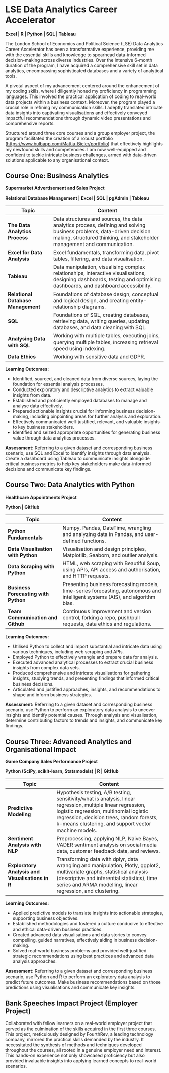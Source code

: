 # LSE Data Analytics Career Accelerator
__Excel | R | Python | SQL | Tableau__

The London School of Economics and Political Science (LSE) Data Analytics Career Accelerator has been a transformative experience, providing me with the essential skills and knowledge to spearhead data-informed decision-making across diverse industries. Over the intensive 6-month duration of the program, I have acquired a comprehensive skill set in data analytics, encompassing sophisticated databases and a variety of analytical tools.

A pivotal aspect of my advancement centered around the enhancement of my coding skills, where I diligently honed my proficiency in programming languages. This involved the practical application of coding to real-world data projects within a business context. Moreover, the program played a crucial role in refining my communication skills. I adeptly translated intricate data insights into captivating visualisations and effectively conveyed impactful recommendations through dynamic video presentations and comprehensive reports.

Structured around three core courses and a group employer project, the program facilitated the creation of a robust portfolio (https://www.bulbapp.com/Mattia-Bieler/portfolio) that effectively highlights my newfound skills and competencies. I am now well-equipped and confident to tackle intricate business challenges, armed with data-driven solutions applicable to any organisational context.

## Course One: Business Analytics 
__Supermarket Advertisement and Sales Project__

__Relational Database Management | Excel | SQL | pgAdmin | Tableau__

| Topic | Content |
| -------- | -------- |
| __The Data Analytics Process__ | Data structures and sources, the data analytics process, defining and solving business problems, data-driven decision making, structured thinking, and stakeholder management and communication. |
| __Excel for Data Analysis__ | Excel fundamentals, transforming data, pivot tables, filtering, and data visualisation. |
| __Tableau__ |  Data manipulation, visualising complex relationships, interactive visualisations, designing dashboards, testing and optimising dashboards, and dashboard accessibility. |
| __Relational Database Management__  | Foundations of database design, conceptual and logical design, and creating entity-relationship diagrams. |
| __SQL__ | Foundations of SQL, creating databases, retrieving data, writing queries, updating databases, and data cleaning with SQL. |
| __Analysing Data with SQL__| Working with multiple tables, executing joins, querying multiple tables, increasing retrieval speed using indexing. |
| __Data Ethics__ | Working with sensitive data and GDPR. |

__Learning Outcomes:__
* Identified, sourced, and cleaned data from diverse sources, laying the foundation for essential analysis processes.
* Conducted exploratory and descriptive analytics to extract valuable insights from data.
* Established and proficiently employed databases to manage and analyse data effectively.
* Prepared actionable insights crucial for informing business decision-making, including pinpointing areas for further analysis and exploration.
* Effectively communicated well-justified, relevant, and valuable insights to key business stakeholders.
* Identified and seized appropriate opportunities for generating business value through data analytics processes.

__Assessment:__ Referring to a given dataset and corresponding business scenario, use SQL and Excel to identify insights through data analysis. Create a dashboard using Tableau to communicate insights alongside critical business metrics to help key stakeholders make data-informed decisions and communicate key findings.

## Course Two: Data Analytics with Python
__Healthcare Appointments Project__

__Python | GitHub__

| Topic                                | Content                                                                |
| ------------------------------------ | ------------------------------------------------------------------------------- |
| __Python Fundamentals__              | Numpy, Pandas, DateTime, wrangling and analyzing data in Pandas, and user-defined functions. |
| __Data Visualisation with Python__   | Visualisation and design principles, Matplotlib, Seaborn, and outlier analysis.  |
| __Data Scraping with Python__        | HTML, web scraping with Beautiful Soup, using APIs, API access and authorisation, and HTTP requests. |
| __Business Forecasting with Python__ | Presenting business forecasting models, time-series forecasting, autonomous and intelligent systems (AIS), and algorithm bias. |
| __Team Communication and Github__    | Continuous improvement and version control, forking a repo, push/pull requests, data ethics and regulations. |

__Learning Outcomes:__
* Utilised Python to collect and import substantial and intricate data using various techniques, including web scraping and APIs.
* Employed Python to effectively wrangle and prepare data for analysis.
* Executed advanced analytical processes to extract crucial business insights from complex data sets.
* Produced comprehensive and intricate visualisations for gathering insights, studying trends, and presenting findings that informed critical business decisions.
* Articulated and justified approaches, insights, and recommendations to shape and inform business strategies.

__Assessment:__ Referring to a given dataset and corresponding business scenario, use Python to perform an exploratory data analysis to uncover insights and identify potential causes. Through analysis and visualisation, determine contributing factors to trends and insights, and communicate key findings. 

## Course Three: Advanced Analytics and Organisational Impact
__Game Company Sales Performance Project__

 __Python (SciPy, scikit-learn, Statsmodels) | R | GitHub__
 
| Topic                               | Content                                                                      |
| ----------------------------------- | ----------------------------------------------------------------------------- |
| __Predictive Modeling__             | Hypothesis testing, A/B testing, sensitivity/what is analysis, linear regression, multiple linear regression, logistic regression, multinomial logistic regression, decision trees, random forests, k-means clustering, and support vector machine models. |
| __Sentiment Analysis with NLP__     | Preprocessing, applying NLP, Naive Bayes, VADER sentiment analysis on social media data, customer feedback data, and reviews. |
| __Exploratory Analysis and Visualisations in R__ | Transforming data with dplyr, data wrangling and manipulation, Plotly, ggplot2, multivariate graphs, statistical analysis (descriptive and inferential statistics), time series and ARMA modelling, linear regression, and clustering. |

__Learning Outcomes:__
* Applied predictive models to translate insights into actionable strategies, supporting business objectives.
* Established methodologies and fostered a culture conducive to effective and ethical data-driven business practices.
* Created advanced data visualisations and data stories to convey compelling, guided narratives, effectively aiding in business decision-making.
* Solved real-world business problems and provided well-justified strategic recommendations using best practices and advanced data analysis approaches.

__Assessment:__ Referring to a given dataset and corresponding business scenario, use Python and R to perform an exploratory data analysis to predict future outcomes. Make business recommendations based on those predictions using visualisations and communicate key insights.

## Bank Speeches Impact Project (Employer Project)
Collaborated with fellow learners on a real-world employer project that served as the culmination of the skills acquired in the first three courses. This project, meticulously designed by FourthRev, a leading technology company, mirrored the practical skills demanded by the industry. It necessitated the synthesis of methods and techniques developed throughout the courses, all rooted in a genuine employer need and interest. This hands-on experience not only showcased proficiency but also provided invaluable insights into applying learned concepts to real-world scenarios.
